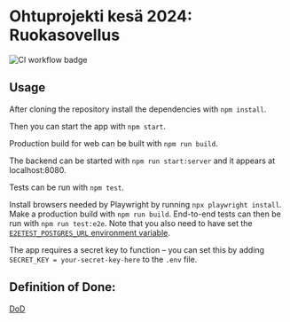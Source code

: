 # Ohtuprojekti kesä 2024: Ruokasovellus
![CI workflow badge](https://github.com/ohturuokasovellus/OhtuRuokasovellus/workflows/CI/badge.svg)

## Usage

After cloning the repository install the dependencies with `npm install`.

Then you can start the app with `npm start`.

Production build for web can be built with `npm run build`.

The backend can be started with `npm run start:server` and it appears at localhost:8080.

Tests can be run with `npm test`.

Install browsers needed by Playwright by running `npx playwright install`.
Make a production build with `npm run build`.
End-to-end tests can then be run with `npm run test:e2e`.
Note that you also need to have set the [`E2ETEST_POSTGRES_URL` environment variable](documentation/databaseSetup.md).

The app requires a secret key to function – you can set this by adding `SECRET_KEY = your-secret-key-here` to the `.env` file.

## Definition of Done:

[DoD](https://github.com/ohturuokasovellus/OhtuRuokasovellus/blob/main/documentation/DoD.md)
